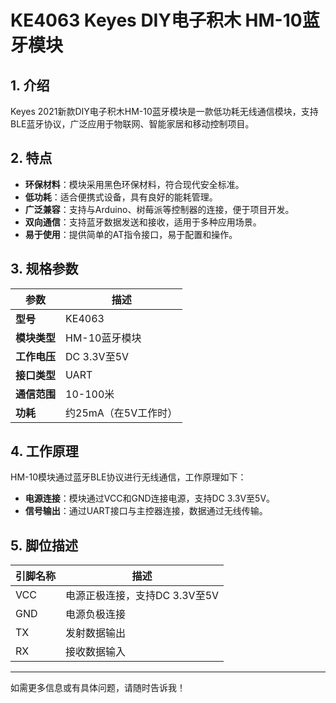 
# KE4063 Keyes DIY电子积木 HM-10蓝牙模块

## 1. 介绍

Keyes 2021新款DIY电子积木HM-10蓝牙模块是一款低功耗无线通信模块，支持BLE蓝牙协议，广泛应用于物联网、智能家居和移动控制项目。

## 2. 特点

- **环保材料**：模块采用黑色环保材料，符合现代安全标准。
- **低功耗**：适合便携式设备，具有良好的能耗管理。
- **广泛兼容**：支持与Arduino、树莓派等控制器的连接，便于项目开发。
- **双向通信**：支持蓝牙数据发送和接收，适用于多种应用场景。
- **易于使用**：提供简单的AT指令接口，易于配置和操作。

## 3. 规格参数

| 参数          | 描述                     |
|---------------|-------------------------|
| **型号**      | KE4063                  |
| **模块类型**  | HM-10蓝牙模块           |
| **工作电压**  | DC 3.3V至5V             |
| **接口类型**  | UART                     |
| **通信范围**  | 10-100米                 |
| **功耗**      | 约25mA（在5V工作时）    |

## 4. 工作原理

HM-10模块通过蓝牙BLE协议进行无线通信，工作原理如下：

- **电源连接**：模块通过VCC和GND连接电源，支持DC 3.3V至5V。
- **信号输出**：通过UART接口与主控器连接，数据通过无线传输。

## 5. 脚位描述

| 引脚名称 | 描述                             |
|----------|----------------------------------|
| VCC      | 电源正极连接，支持DC 3.3V至5V    |
| GND      | 电源负极连接                     |
| TX       | 发射数据输出                     |
| RX       | 接收数据输入                     |

---

如需更多信息或有具体问题，请随时告诉我！
